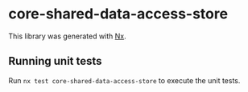 # core-shared-data-access-store

This library was generated with [Nx](https://nx.dev).

## Running unit tests

Run `nx test core-shared-data-access-store` to execute the unit tests.
